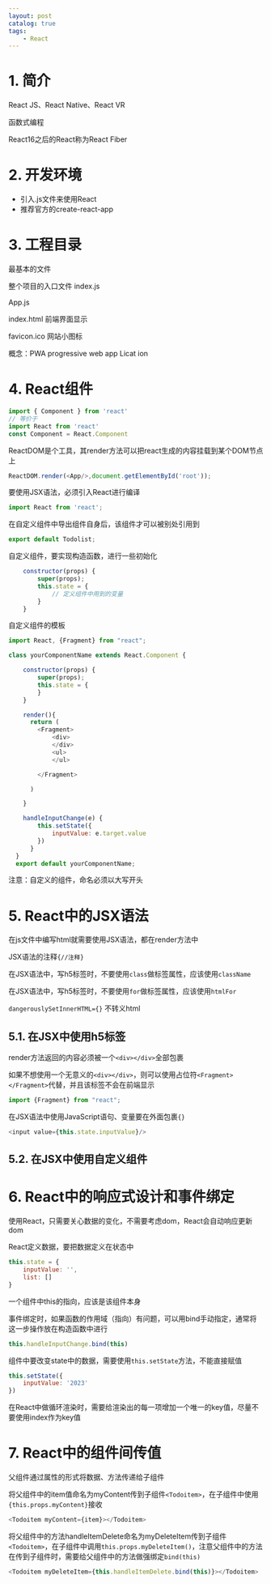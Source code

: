 ```yaml
---
layout: post   	
catalog: true 	
tags:
    - React
---
```



# 1. 简介

React JS、React Native、React VR

函数式编程

React16之后的React称为React Fiber

# 2. 开发环境

- 引入.js文件来使用React
- 推荐官方的create-react-app

# 3. 工程目录

最基本的文件

整个项目的入口文件 index.js

App.js 

index.html 前端界面显示

favicon.ico 网站小图标

概念：PWA progressive web app Licat ion 

# 4. React组件


```JavaScript
import { Component } from 'react'
// 等价于
import React from 'react'
const Component = React.Component
```

ReactDOM是个工具，其render方法可以把react生成的内容挂载到某个DOM节点上

```JavaScript
ReactDOM.render(<App/>,document.getElementById('root'));
```

要使用JSX语法，必须引入React进行编译

```JavaScript
import React from 'react';
```

在自定义组件中导出组件自身后，该组件才可以被别处引用到

```JavaScript
export default Todolist;
```

自定义组件，要实现构造函数，进行一些初始化

```JavaScript
    constructor(props) {
        super(props);
        this.state = {
	        // 定义组件中用到的变量
        }
    }
```

自定义组件的模板

```JavaScript
import React, {Fragment} from "react";

class yourComponentName extends React.Component {

    constructor(props) {
        super(props);
        this.state = {
        }
    }

    render(){
      return (
        <Fragment>
            <div>
            </div>
            <ul>
            </ul>

        </Fragment>

      )

    }

    handleInputChange(e) {
        this.setState({
            inputValue: e.target.value
        })
      }
  }
  export default yourComponentName;
```

注意：自定义的组件，命名必须以大写开头

# 5. React中的JSX语法

在js文件中编写html就需要使用JSX语法，都在render方法中

JSX语法的注释`{//注释}`

在JSX语法中，写h5标签时，不要使用`class`做标签属性，应该使用`className`

在JSX语法中，写h5标签时，不要使用`for`做标签属性，应该使用`htmlFor`

`dangerouslySetInnerHTML={}` 不转义html

## 5.1. 在JSX中使用h5标签

render方法返回的内容必须被一个`<div></div>`全部包裹

如果不想使用一个无意义的`<div></div>`，则可以使用占位符`<Fragment></Fragment>`代替，并且该标签不会在前端显示

```JavaScript
import {Fragment} from "react";
```

在JSX语法中使用JavaScript语句、变量要在外面包裹`{}`

```JavaScript
<input value={this.state.inputValue}/>
```

## 5.2. 在JSX中使用自定义组件


# 6. React中的响应式设计和事件绑定

使用React，只需要关心数据的变化，不需要考虑dom，React会自动响应更新dom

React定义数据，要把数据定义在状态中

```JavaScript
this.state = {
	inputValue: '',
	list: []
}
```

一个组件中this的指向，应该是该组件本身

事件绑定时，如果函数的作用域（指向）有问题，可以用bind手动指定，通常将这一步操作放在构造函数中进行

```JavaScript
this.handleInputChange.bind(this)
```

组件中要改变state中的数据，需要使用`this.setState`方法，不能直接赋值

```JavaScript
this.setState({
	inputValue: '2023'
})
```

在React中做循环渲染时，需要给渲染出的每一项增加一个唯一的key值，尽量不要使用index作为key值

# 7. React中的组件间传值

父组件通过属性的形式将数据、方法传递给子组件

将父组件中的item值命名为myContent传到子组件`<Todoitem>`，在子组件中使用`{this.props.myContent}`接收

```JavaScript
<Todoitem myContent={item}></Todoitem>
```

将父组件中的方法handleItemDelete命名为myDeleteItem传到子组件`<Todoitem>`，在子组件中调用`this.props.myDeleteItem()`，注意父组件中的方法在传到子组件时，需要给父组件中的方法做强绑定`bind(this)`

```JavaScript
<Todoitem myDeleteItem={this.handleItemDelete.bind(this)}></Todoitem>
```